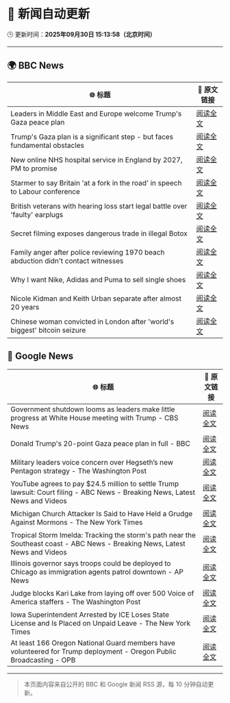 # 🧠 新闻自动更新

🕒 更新时间：**2025年09月30日 15:13:58（北京时间）**

---

## 🌍 BBC News

| 🌐 标题 | 🔗 原文链接 |
|--------|-------------|
| Leaders in Middle East and Europe welcome Trump's Gaza peace plan | [阅读全文](https://www.bbc.com/news/articles/c1dq9xwngv2o?at_medium=RSS&at_campaign=rss) |
| Trump's Gaza plan is a significant step - but faces fundamental obstacles | [阅读全文](https://www.bbc.com/news/articles/cy4r1xjy90ko?at_medium=RSS&at_campaign=rss) |
| New online NHS hospital service in England by 2027, PM to promise | [阅读全文](https://www.bbc.com/news/articles/c9317k58xkjo?at_medium=RSS&at_campaign=rss) |
| Starmer to say Britain 'at a fork in the road' in speech to Labour conference | [阅读全文](https://www.bbc.com/news/articles/cn4w37x524wo?at_medium=RSS&at_campaign=rss) |
| British veterans with hearing loss start legal battle over 'faulty' earplugs | [阅读全文](https://www.bbc.com/news/articles/ce84e4egp38o?at_medium=RSS&at_campaign=rss) |
| Secret filming exposes dangerous trade in illegal Botox | [阅读全文](https://www.bbc.com/news/articles/cn82z3grpd3o?at_medium=RSS&at_campaign=rss) |
| Family anger after police reviewing 1970 beach abduction didn't contact witnesses | [阅读全文](https://www.bbc.com/news/articles/c1ed4g1q52no?at_medium=RSS&at_campaign=rss) |
| Why I want Nike, Adidas and Puma to sell single shoes | [阅读全文](https://www.bbc.com/news/articles/cewnje717rqo?at_medium=RSS&at_campaign=rss) |
| Nicole Kidman and Keith Urban separate after almost 20 years | [阅读全文](https://www.bbc.com/news/articles/cdjz7r8jk3ko?at_medium=RSS&at_campaign=rss) |
| Chinese woman convicted in London after 'world's biggest' bitcoin seizure | [阅读全文](https://www.bbc.com/news/articles/cy0415kk3rzo?at_medium=RSS&at_campaign=rss) |

## 📰 Google News

| 🌐 标题 | 🔗 原文链接 |
|--------|-------------|
| Government shutdown looms as leaders make little progress at White House meeting with Trump - CBS News | [阅读全文](https://news.google.com/rss/articles/CBMilgFBVV95cUxNd2NIaDlwNUZqMldsOWRhQ2NrTXhVZU11RE9IMDZONElpLTJ3NDNiX1AtZ1Q3VTNhblJ0LVpNNVBRZndKTWpfS2wwajN1Z01WZUpKVms2ZlczYS1KWXZuQ0V6MTA0TlA5N25kU1dNVWlaX1NycndZT0ZTWHNsYUUzbVl1YUVxNk5jSFl1c1pET25RVWhEWXfSAZsBQVVfeXFMUFRQV0xuenZQLVltNjlBRHdGWFFRNTFSOFpyTVpvU0g1R3Uwa3VNNVZ2djJlWWxZTHptd1p0M1VJd3UzQXltZFA4R2JNSTc2enltOUV2eDVERUhZVi11Y3ZrYlBNQndXWnNRX3BjaXUzQVJtTnRBZml2V1lrbDRPSTZIUF9taURMU1U4dkI4b1hOTVZMMGhzNmJqaDA?oc=5) |
| Donald Trump's 20-point Gaza peace plan in full - BBC | [阅读全文](https://news.google.com/rss/articles/CBMiWkFVX3lxTE83dlZyLW5NS1pnTXY5SEE0T18tM3M3UzhxVllidVBKRzZJbGItcVR3NE9OLWVRTTNwSzctUk5GNEUyaktXaXRIbGdqUVBwYnE0QXlmRnh3XzdVd9IBX0FVX3lxTFB6WTN1Z0NxY1piQXYxZnoyMmNfLTdqRXlOYU9uOHBsekg1b2laT1ZnR25Cejc5SnJfc3NPUW9UZGFnYmZsN0xPd1FxOGFNN1lqSEg4OWRpRDRnV1hmNHRz?oc=5) |
| Military leaders voice concern over Hegseth’s new Pentagon strategy - The Washington Post | [阅读全文](https://news.google.com/rss/articles/CBMirAFBVV95cUxNOVg5TFNLOXhKa0JISWFXM3Jrck9POFN1RmVLN3p1dEY0eFhwZ3laM082a1VfR0tVd25KQVMxckp4WVlsM2xvR0lqUld2M1FSZDZVRnNrQUtvUzU1VGdRY2JwSV8tR0xkQnBqal92Z2M4XzR2M0FsTVRodlIyY2dMVzdqQmhvWW9KSUFnN3F3SHV2dkU3enNMVEJZZTNMMHVFX1VjejROdC1ZSzVs?oc=5) |
| YouTube agrees to pay $24.5 million to settle Trump lawsuit: Court filing - ABC News - Breaking News, Latest News and Videos | [阅读全文](https://news.google.com/rss/articles/CBMipAFBVV95cUxQTmhhc1ZiRVdPZHEwbVpqalQtcDgxM1hYeU4tUFY1MXI3aTRvaWxMNG5TODRScGQyUjVLTjdIelBUbFg2ZU5UWW1RcnlWaFNjWWlMS1VaX0xydzdVNF9iT2d3T05XajZ5S2dJeDVGVmNTSkFyZ2x6azJYSE4yUkpfbEFFenpXM2FNaFZyT1ZqUnI3NEpMN0tEZGcya1QtbW5DVk8tMtIBqgFBVV95cUxOMmFnUnQwQlp3MDRXS012dzhVanc5S3RFVW9abWVJRjU0WWZQaTYySDF3YkJVaXJ5OUNJZVdTM0hGdUEySFlLVHE1ODhoZ2ZWRkJIczJIN0h0VzRPYlpZdEU4NnVvNlludW8tX1hZT0lJQktVdXlndUhCQ2JGS1NoRDZJVDJBSjZCZDhDNXFFMTE3aHhDM0RCWC1EREE4U191Q19ZV0h2Q3Y4Zw?oc=5) |
| Michigan Church Attacker Is Said to Have Held a Grudge Against Mormons - The New York Times | [阅读全文](https://news.google.com/rss/articles/CBMic0FVX3lxTE5VcXlTUlFwTWZBbC1TQXZUNHJCS1JZb3dsLWZFOFIwM2phUzVKY2FSTHIzcWRyZDhQSzJjYUZwTVBpVFItaVg1X19BSFJRd2YxNXF4dU5aXzYwMGlsVzB6aDFHalR2SXl2bWxWUzdRNjJlSTQ?oc=5) |
| Tropical Storm Imelda: Tracking the storm's path near the Southeast coast - ABC News - Breaking News, Latest News and Videos | [阅读全文](https://news.google.com/rss/articles/CBMimAFBVV95cUxPVnk1b1pjM2wxRERBTXNXcEU1cDNHSm95R2I3TFY5RnpSVFdhajEyS2N6YzFmSm1qVm1HVm1sR2FsQkk2QXdrMVlvU1Fjb2xYSmFKalg5M2p5X0l3bWdieXExODJjZXVaVUFwUzNlbXlFa3dpS3R0TUctTnpRa2dnV1oxZUZVVzJfdGxJM0VrV2ZXUW9ob3lHTdIBngFBVV95cUxPQVJWdEliOE5udmZVRG83ZW52RjlzRWxfdmNXVU5YWG01dlMwT0xmcU5rdzMzR0Fpb2M5NnNKaEdORjhQNE9TVDN4LTBKUkx2TUoyNXRWUmJYVFM4Z09rNzNEYjBZQ3d6bFc3bVlkYWZ6VXNNcE5VSTZHaHptWnJsMXVCTkFuN3BBMzVXbVJRYXlpNTVOWlBjMkpCb3ZhZw?oc=5) |
| Illinois governor says troops could be deployed to Chicago as immigration agents patrol downtown - AP News | [阅读全文](https://news.google.com/rss/articles/CBMirwFBVV95cUxNc0NnQ3VLY04tbzViYnU5dVdmRXVqVmo0VXFLcHk0R3EwS2tFeWF6SzFNdDdkTC1yMnE0WHdlbUQyRjFPSDhSSkJKYVp1enFjTzd0OXZndlJmbHNfVGY5WTJoWUp1aUNhcjVsSEE1aFZBbnpLcXRacTNxaTFhcUZyN004UDBZSkdSR1djdTFIejhuNm1CTzhDS29xdEdhOE4zN25mOWM2Zmk0TWdibXd3?oc=5) |
| Judge blocks Kari Lake from laying off over 500 Voice of America staffers - The Washington Post | [阅读全文](https://news.google.com/rss/articles/CBMigwFBVV95cUxPRk5XVndKdmlZeGJ4T2hoM19Ib1JDcHhwOHU3R09JaHZ0b2ZvcTVaVnUySlZTVjcycGxxYXNWSkxQbWNIRDFvVlNVUlpBOFFWaU1TTW12YjVrbXF0cGhteGtMcm13N25FUmJSdTBnRDBKSlE4R0JmbVJXVDNrZVJmRDZJWQ?oc=5) |
| Iowa Superintendent Arrested by ICE Loses State License and Is Placed on Unpaid Leave - The New York Times | [阅读全文](https://news.google.com/rss/articles/CBMihwFBVV95cUxPSVRtUDdWVWFBSG42cGFDTlBSVk9qbjVZNUVTMDJoeVBZUE1UaWU5bFhSMWlraXZjT2lPdGl5TUkxd3BuOS1KVG16LS10bE92Z21Nd3Q3ZWZLVjJXYld2d19ZYUJFUkFkS0p4dDdkeks0RjdBLWFKRHBXYmpONDRhOS1EUXZLY2M?oc=5) |
| At least 166 Oregon National Guard members have volunteered for Trump deployment - Oregon Public Broadcasting - OPB | [阅读全文](https://news.google.com/rss/articles/CBMifkFVX3lxTE51UWczaFpnZjdVX29TUi14YXRtWGQxb0M5d0YxVFVQWmIwTnhrR0lfRGxqSURoWWoyTWI4UXRMU1FwS1lRNzNEV2dTclJqR2M2enUwTlJ4X1VKYXpvQzhEVjBOYzZBYzR0al9ZOGotOEVGYS1NczBYQVB4U2o4UQ?oc=5) |

---
> 本页面内容来自公开的 BBC 和 Google 新闻 RSS 源，每 10 分钟自动更新。